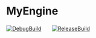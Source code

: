 # MyEngine
[![DebugBuild](https://github.com/kuriharakento/GE3_Sub/actions/workflows/DebugBuild.yml/badge.svg)](https://github.com/kuriharakento/GE3_Sub/actions/workflows/DebugBuild.yml)　　[![ReleaseBuild](https://github.com/kuriharakento/GE3_Sub/actions/workflows/ReleaseBuild.yml/badge.svg)](https://github.com/kuriharakento/GE3_Sub/actions/workflows/ReleaseBuild.yml)


